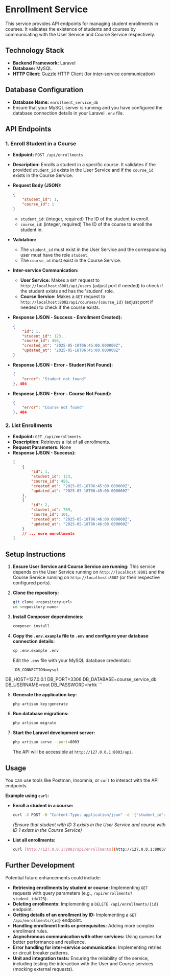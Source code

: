 # Enrollment Service

This service provides API endpoints for managing student enrollments in courses. It validates the existence of students and courses by communicating with the User Service and Course Service respectively.

## Technology Stack

* **Backend Framework:** Laravel
* **Database:** MySQL
* **HTTP Client:** Guzzle HTTP Client (for inter-service communication)

## Database Configuration

* **Database Name:** `enrollment_service_db`
* Ensure that your MySQL server is running and you have configured the database connection details in your Laravel `.env` file.

## API Endpoints

### 1. Enroll Student in a Course

* **Endpoint:** `POST /api/enrollments`
* **Description:** Enrolls a student in a specific course. It validates if the provided `student_id` exists in the User Service and if the `course_id` exists in the Course Service.
* **Request Body (JSON):**
    ```json
    {
        "student_id": 1,
        "course_id": 1
    }
    ```
    * `student_id`: (integer, required) The ID of the student to enroll.
    * `course_id`: (integer, required) The ID of the course to enroll the student in.

* **Validation:**
    * The `student_id` must exist in the User Service and the corresponding user must have the role `student`.
    * The `course_id` must exist in the Course Service.

* **Inter-service Communication:**
    * **User Service:** Makes a `GET` request to `http://localhost:8001/api/users` (adjust port if needed) to check if the student exists and has the 'student' role.
    * **Course Service:** Makes a `GET` request to `http://localhost:8002/api/courses/{course_id}` (adjust port if needed) to check if the course exists.

* **Response (JSON - Success - Enrollment Created):**
    ```json
    {
        "id": 1,
        "student_id": 123,
        "course_id": 456,
        "created_at": "2025-05-18T06:45:00.000000Z",
        "updated_at": "2025-05-18T06:45:00.000000Z"
    }
    ```

* **Response (JSON - Error - Student Not Found):**
    ```json
    {
        "error": "Student not found"
    }, 404
    ```

* **Response (JSON - Error - Course Not Found):**
    ```json
    {
        "error": "Course not found"
    }, 404
    ```

### 2. List Enrollments

* **Endpoint:** `GET /api/enrollments`
* **Description:** Retrieves a list of all enrollments.
* **Request Parameters:** None
* **Response (JSON - Success):**
    ```json
    [
        {
            "id": 1,
            "student_id": 123,
            "course_id": 456,
            "created_at": "2025-05-18T06:45:00.000000Z",
            "updated_at": "2025-05-18T06:45:00.000000Z"
        },
        {
            "id": 2,
            "student_id": 789,
            "course_id": 101,
            "created_at": "2025-05-18T06:46:00.000000Z",
            "updated_at": "2025-05-18T06:46:00.000000Z"
        }
        // ... more enrollments
    ]
    ```

## Setup Instructions

1.  **Ensure User Service and Course Service are running:** This service depends on the User Service running on `http://localhost:8001` and the Course Service running on `http://localhost:8002` (or their respective configured ports).

2.  **Clone the repository:**
    ```bash
    git clone <repository-url>
    cd <repository-name>
    ```

3.  **Install Composer dependencies:**
    ```bash
    composer install
    ```

4.  **Copy the `.env.example` file to `.env` and configure your database connection details:**
    ```bash
    cp .env.example .env
    ```
    Edit the `.env` file with your MySQL database credentials:
    ```
    `DB_CONNECTION=mysql
 DB_HOST=127.0.0.1
 DB_PORT=3306
 DB_DATABASE=course_service_db
 DB_USERNAME=root
 DB_PASSWORD=hrhk
    ```

5.  **Generate the application key:**
    ```bash
    php artisan key:generate
    ```

6.  **Run database migrations:**
    ```bash
    php artisan migrate
    ```

7.  **Start the Laravel development server:**
    ```bash
    php artisan serve --port=8003
    ```
    The API will be accessible at `http://127.0.0.1:8003/api`.

## Usage

You can use tools like Postman, Insomnia, or `curl` to interact with the API endpoints.

**Example using `curl`:**

* **Enroll a student in a course:**
    ```bash
    curl -X POST -H "Content-Type: application/json" -d '{"student_id": 3, "course_id": 1}' [http://127.0.0.1:8003/api/enrollments](http://127.0.0.1:8003/api/enrollments)
    ```
    *(Ensure that student with ID 3 exists in the User Service and course with ID 1 exists in the Course Service)*

* **List all enrollments:**
    ```bash
    curl [http://127.0.0.1:8003/api/enrollments](http://127.0.0.1:8003/api/enrollments)
    ```

## Further Development

Potential future enhancements could include:

* **Retrieving enrollments by student or course:** Implementing `GET` requests with query parameters (e.g., `/api/enrollments?student_id=123`).
* **Deleting enrollments:** Implementing a `DELETE /api/enrollments/{id}` endpoint.
* **Getting details of an enrollment by ID:** Implementing a `GET /api/enrollments/{id}` endpoint.
* **Handling enrollment limits or prerequisites:** Adding more complex enrollment rules.
* **Asynchronous communication with other services:** Using queues for better performance and resilience.
* **Error handling for inter-service communication:** Implementing retries or circuit breaker patterns.
* **Unit and integration tests:** Ensuring the reliability of the service, including testing the interaction with the User and Course services (mocking external requests).